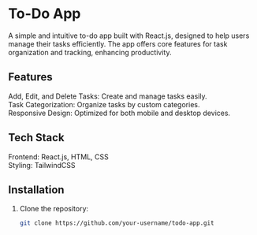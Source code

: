 # To-Do App

A simple and intuitive to-do app built with React.js, designed to help users manage their tasks efficiently. The app offers core features for task organization and tracking, enhancing productivity.



## Features
 Add, Edit, and Delete Tasks: Create and manage tasks easily.
 <br/>
 Task Categorization: Organize tasks by custom categories.
 <br/>
 Responsive Design: Optimized for both mobile and desktop devices.

## Tech Stack
Frontend: React.js, HTML, CSS
<br/>
Styling: TailwindCSS



## Installation

1. Clone the repository: 
   ```bash
   git clone https://github.com/your-username/todo-app.git
